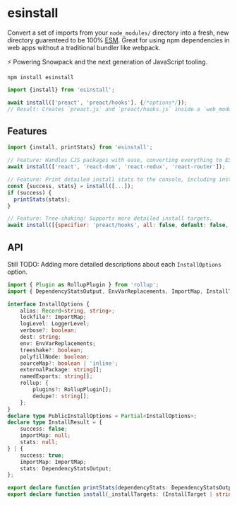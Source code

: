 # esinstall

Convert a set of imports from your `node_modules/` directory into a fresh, new directory guarenteed to be 100% [ESM](https://developer.mozilla.org/en-US/docs/Web/JavaScript/Reference/Statements/import). Great for using npm dependencies in web apps without a traditional bundler like webpack.

 ⚡️ Powering Snowpack and the next generation of JavaScript tooling.

```
npm install esinstall
```

```js
import {install} from 'esinstall';

await install(['preact', 'preact/hooks'], {/*options*/}); 
// Result: Creates `preact.js` and `preact/hooks.js` inside a `web_modules/` directory in your current directory.
```

## Features

```js
import {install, printStats} from 'esinstall';

// Feature: Handles CJS packages with ease, converting everything to ESM!
await install(['react', 'react-dom', 'react-redux', 'react-router']); 

// Feature: Print detailed install stats to the console, including installed file sizes.
const {success, stats} = install([...]);
if (success) {
  printStats(stats);
}

// Feature: Tree-shaking! Supports more detailed install targets.
await install([{specifier: 'preact/hooks', all: false, default: false, namespace: false, named: ['useState', 'useEffect']}], {treeshake: true}); 
```

## API

Still TODO: Adding more detailed descriptions about each `InstallOptions` option. 

```ts
import { Plugin as RollupPlugin } from 'rollup';
import { DependencyStatsOutput, EnvVarReplacements, ImportMap, InstallTarget, LoggerLevel } from './types';

interface InstallOptions {
    alias: Record<string, string>;
    lockfile?: ImportMap;
    logLevel: LoggerLevel;
    verbose?: boolean;
    dest: string;
    env: EnvVarReplacements;
    treeshake?: boolean;
    polyfillNode: boolean;
    sourceMap?: boolean | 'inline';
    externalPackage: string[];
    namedExports: string[];
    rollup: {
        plugins?: RollupPlugin[];
        dedupe?: string[];
    };
}
declare type PublicInstallOptions = Partial<InstallOptions>;
declare type InstallResult = {
    success: false;
    importMap: null;
    stats: null;
} | {
    success: true;
    importMap: ImportMap;
    stats: DependencyStatsOutput;
};

export declare function printStats(dependencyStats: DependencyStatsOutput): string;
export declare function install(_installTargets: (InstallTarget | string)[], _options?: PublicInstallOptions): Promise<InstallResult>;
```

